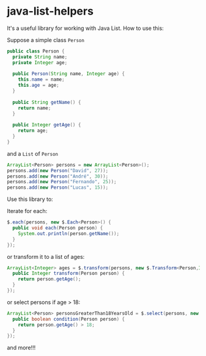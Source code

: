 java-list-helpers
=================

It's a useful library for working with Java List. How to use this:

Suppose a simple class `Person`

```java
public class Person {
  private String name;
  private Integer age;
  
  public Person(String name, Integer age) {
    this.name = name;
    this.age = age;
  }
  
  public String getName() {
    return name;
  }
  
  public Integer getAge() {
    return age;
  }
}
```
and a `List` of `Person`


```java
ArrayList<Person> persons = new ArrayList<Person>();
persons.add(new Person("David", 27));
persons.add(new Person("André", 30));
persons.add(new Person("Fernando", 25));
persons.add(new Person("Lucas", 15));
```

Use this library to:

Iterate for each:

```java
$.each(persons, new $.Each<Person>() {
  public void each(Person person) {
    System.out.println(person.getName());
  }
});
```

or transform it to a list of ages:

```java
ArrayList<Integer> ages = $.transform(persons, new $.Transform<Person,Integer>() {
  public Integer transform(Person person) {
    return person.getAge();
  }
});
```

or select persons if age > 18:

```java
ArrayList<Person> personsGreaterThan18YearsOld = $.select(persons, new $.Condition<Person,Integer>() {
  public boolean condition(Person person) {
    return person.getAge() > 18;
  }
});
```

and more!!!
